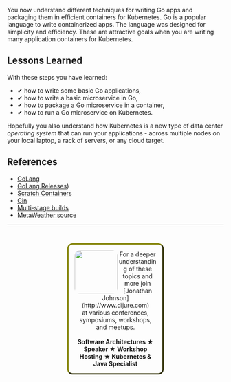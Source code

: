 
You now understand different techniques for writing Go apps and packaging them in efficient containers for Kubernetes. Go is a popular language to write containerized apps. The language was designed for simplicity and efficiency. These are attractive goals when you are writing many application containers for Kubernetes.

## Lessons Learned ##

With these steps you have learned:

- &#x2714; how to write some basic Go applications,
- &#x2714; how to write a basic microservice in Go,
- &#x2714; how to package a Go microservice in a container,
- &#x2714; how to run a Go microservice on Kubernetes.

Hopefully you also understand how Kubernetes is a new type of data center _operating system_ that can run your applications - across multiple nodes on your local laptop, a rack of servers, or any cloud target.

## References ##

- [GoLang](https://www.nginx.com/)
- [GoLang Releases](https://golang.org/doc/devel/release.html))
- [Scratch Containers](https://cloud.google.com/solutions/best-practices-for-building-containers#file_system_content)
- [Gin](https://github.com/gin-gonic/gin)
- [Multi-stage builds](https://docs.docker.com/develop/develop-images/multistage-build/)
- [MetaWeather source](https://www.metaweather.com/)

------
<p style="text-align: center; padding: 1em; margin: 3em; margin-left: 10em; margin-right: 10em; border-; 1px; border-color: olive;  border-radius: 12px; border-style:outset">
<img align="left" src="./assets/jonathan-johnson.jpg" width="100" style="border-radius: 12px">
For a deeper understanding of these topics and more join <br>[Jonathan Johnson](http://www.dijure.com)<br> at various conferences, symposiums, workshops, and meetups.
<br><br>
<b>Software Architectures ★ Speaker ★ Workshop Hosting ★ Kubernetes & Java Specialist</b>
</p>
